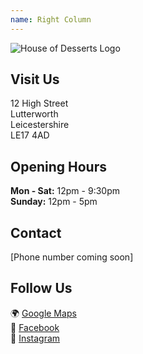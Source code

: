 ```yaml
---
name: Right Column
---
```

![House of Desserts Logo](/assets/house-of-desserts-compressed.png)

## Visit Us

12 High Street  
Lutterworth  
Leicestershire  
LE17 4AD

## Opening Hours

**Mon - Sat:** 12pm - 9:30pm  
**Sunday:** 12pm - 5pm

## Contact

[Phone number coming soon]

## Follow Us

🌍 [Google Maps](https://maps.app.goo.gl/4ZMZVLooaErnYnWw6)  
📘 [Facebook](https://www.facebook.com/profile.php?id=61576113030850)  
📸 [Instagram](https://www.instagram.com/house_of_dessert_s)
